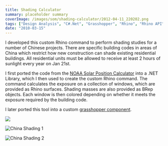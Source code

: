 ```yaml
---
title: Shading Calculator
summary: placeholder summary
coverImage: /images/som/shading-calculator/2012-04-11_220202.png
tags: ["Design Analysis", "C#.Net", "Grasshopper", "Rhino", "Rhino API"]
date: "2010-03-15"
---
```


I developed this custom Rhino command to perform shading studies for a number of Chinese projects. There are specific building codes in areas of China which restrict how new construction can shade existing residential buildings. All residential units must be allowed to receive at least 2 hours of sunlight every year on Jan 21st.

I first ported the code from the [NOAA Solar Position Calculator](http://www.esrl.noaa.gov/gmd/grad/solcalc/azel.html) into a .NET Library, which I then used to create the custom Rhino command. The command calculates the exposure on a collection of windows, which are provided as Rhino surfaces. Shading masses are also provided as BRep objects. Each window is then colored depending on whether it meets the exposure required by the building code.

I later ported this tool into a custom [grasshopper component](/projets/som/solar-position-ghx-component/).

![](/images/som/shading-calculator/2012-04-11_220400.png)

![China Shading 1](/images/som/shading-calculator/China-Shading-1.png)

![China Shading 2](/images/som/shading-calculator/China-Shading-2.png)
